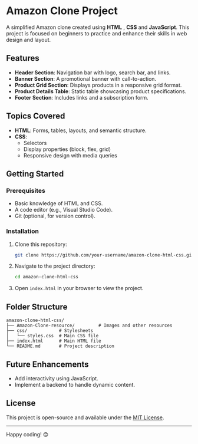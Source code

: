 # Amazon Clone Project

A simplified Amazon clone created using **HTML** , **CSS** and **JavaScript**. This project is focused on beginners to practice and enhance their skills in web design and layout.

## Features

- **Header Section**: Navigation bar with logo, search bar, and links.
- **Banner Section**: A promotional banner with call-to-action.
- **Product Grid Section**: Displays products in a responsive grid format.
- **Product Details Table**: Static table showcasing product specifications.
- **Footer Section**: Includes links and a subscription form.

## Topics Covered

- **HTML**: Forms, tables, layouts, and semantic structure.
- **CSS**: 
  - Selectors
  - Display properties (block, flex, grid)
  - Responsive design with media queries

## Getting Started

### Prerequisites
- Basic knowledge of HTML and CSS.
- A code editor (e.g., Visual Studio Code).
- Git (optional, for version control).

### Installation
1. Clone this repository:
   ```bash
   git clone https://github.com/your-username/amazon-clone-html-css.git
   ```
2. Navigate to the project directory:
   ```bash
   cd amazon-clone-html-css
   ```
3. Open `index.html` in your browser to view the project.

## Folder Structure
```
amazon-clone-html-css/
├── Amazon-Clone-resource/         # Images and other resources
├── css/            # Stylesheets
│   └── styles.css  # Main CSS file
├── index.html      # Main HTML file
└── README.md       # Project description
```

## Future Enhancements

- Add interactivity using JavaScript.
- Implement a backend to handle dynamic content.

## License

This project is open-source and available under the [MIT License](LICENSE).

---

Happy coding! 😊
